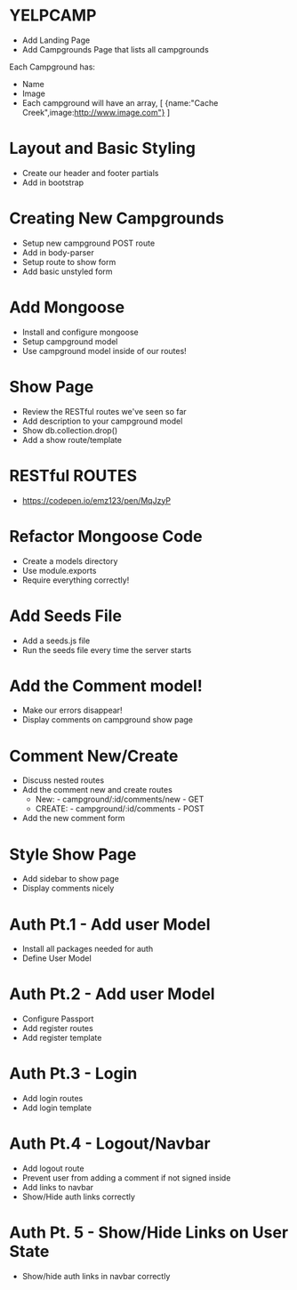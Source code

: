 # YELPCAMP

* Add Landing Page
* Add Campgrounds Page that lists all campgrounds

Each Campground has:
* Name
* Image
* Each campground will have an array,
[
	{name:"Cache Creek",image:http://www.image.com"}
]

# Layout and Basic Styling
* Create our header and footer partials
* Add in bootstrap

# Creating New Campgrounds
* Setup new campground POST route
* Add in body-parser
* Setup route to show form
* Add basic unstyled form

# Add Mongoose
* Install and configure mongoose
* Setup campground model
* Use campground model inside of our routes!

# Show Page
* Review the RESTful routes we've seen so far
* Add description to your campground model
* Show db.collection.drop()
* Add a show route/template

# RESTful ROUTES #
*	https://codepen.io/emz123/pen/MqJzyP

# Refactor Mongoose Code
*	Create a models directory
*	Use module.exports
*	Require everything correctly!

# Add Seeds File
*	Add a seeds.js file
*	Run the seeds file every time the server starts

# Add the Comment model!
*	Make our errors disappear!
*	Display comments on campground show page

# Comment New/Create
* 	Discuss nested routes
*	Add the comment new and create routes
	- New: - campground/:id/comments/new - GET
	- CREATE: - campground/:id/comments - POST
*	Add the new comment form

#	Style Show Page
*	Add sidebar to show page
*	Display comments nicely

# Auth Pt.1 - Add user Model
*	Install all packages needed for auth
*	Define User Model

# Auth Pt.2 - Add user Model
*	Configure Passport
*	Add register routes
*	Add register template

# Auth Pt.3 - Login
*	Add login routes
*	Add login template

# Auth Pt.4 - Logout/Navbar
*	Add logout route
*	Prevent user from adding a comment if not signed inside
* Add links to navbar
* Show/Hide auth links correctly

# Auth Pt. 5 - Show/Hide Links on User State
*	Show/hide auth links in navbar correctly

